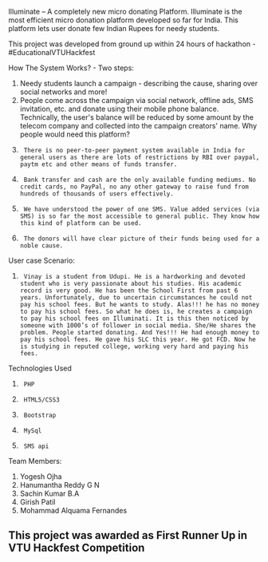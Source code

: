 Illuminate – A completely new micro donating Platform. Illuminate is the most efficient micro donation platform developed so far for India. This platform lets user donate few Indian Rupees for needy students.
 
This project was developed from ground up within 24 hours of hackathon - #EducationalVTUHackfest
 
How The System Works? - Two steps:
1. Needy students launch a campaign - describing the cause, sharing over social networks and more!
2. People come across the campaign via social network, offline ads, SMS invitation, etc. and donate using their mobile phone balance.
Technically, the user's balance will be reduced by some amount by the telecom company and collected into the campaign creators' name.
Why people would need this platform?
1.      There is no peer-to-peer payment system available in India for general users as there are lots of restrictions by RBI over paypal, paytm etc and other means of funds transfer.
2.      Bank transfer and cash are the only available funding mediums. No credit cards, no PayPal, no any other gateway to raise fund from hundreds of thousands of users effectively.
3.      We have understood the power of one SMS. Value added services (via SMS) is so far the most accessible to general public. They know how this kind of platform can be used.
4.      The donors will have clear picture of their funds being used for a noble cause.
 
User case Scenario:
1.      Vinay is a student from Udupi. He is a hardworking and devoted student who is very passionate about his studies. His academic record is very good. He has been the School First from past 6 years. Unfortunately, due to uncertain circumstances he could not pay his school fees. But he wants to study. Alas!!! he has no money to pay his school fees. So what he does is, he creates a campaign to pay his school fees on Illuminati. It is this then noticed by someone with 1000’s of follower in social media. She/He shares the problem. People started donating. And Yes!!! He had enough money to pay his school fees. He gave his SLC this year. He got FCD. Now he is studying in reputed college, working very hard and paying his fees.
 
Technologies Used
1.      PHP
2.      HTML5/CSS3
3.      Bootstrap
4.      MySql
5.      SMS api
 
Team Members:
1. Yogesh Ojha
2. Hanumantha Reddy G N
3. Sachin Kumar B.A
4. Girish Patil
5. Mohammad Alquama Fernandes

## This project was awarded as First Runner Up in VTU Hackfest Competition
